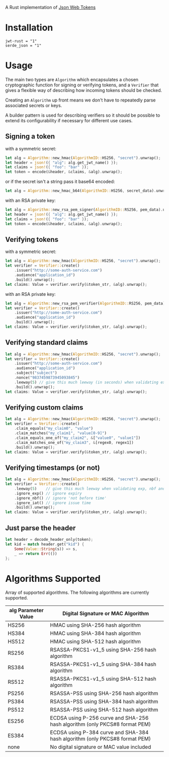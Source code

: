 
A Rust implementation of [Json Web Tokens](https://tools.ietf.org/html/rfc7519)

# Installation

```
jwt-rust = "1"
serde_json = "1"
```

# Usage

The main two types are `Algorithm` which encapsulates a chosen cryptographic
function for signing or verifying tokens, and a `Verifier` that gives a
flexible way of describing how incoming tokens should be checked.

Creating an `Algorithm` up front means we don't have to repeatedly parse
associated secrets or keys.

A builder pattern is used for describing verifiers so it should be possible
to extend its configurability if necessary for different use cases.

## Signing a token

with a symmetric secret:
```rust
let alg = Algorithm::new_hmac(AlgorithmID::HS256, "secret").unwrap();
let header = json!({ "alg": alg.get_jwt_name() });
let claims = json!({ "foo": "bar" });
let token = encode(&header, &claims, &alg).unwrap();
```
or if the secret isn't a string pass it base64 encoded:
```rust
let alg = Algorithm::new_hmac_b64(AlgorithmID::HS256, secret_data).unwrap();
```

with an RSA private key:
```rust
let alg = Algorithm::new_rsa_pem_signer(AlgorithmID::RS256, pem_data).unwrap();
let header = json!({ "alg": alg.get_jwt_name() });
let claims = json!({ "foo": "bar" });
let token = encode(&header, &claims, &alg).unwrap();
```

## Verifying tokens

with a symmetric secret:
```rust
let alg = Algorithm::new_hmac(AlgorithmID::HS256, "secret").unwrap();
let verifier = Verifier::create()
    .issuer("http://some-auth-service.com")
    .audience("application_id")
    .build().unwrap();
let claims: Value = verifier.verify(&token_str, &alg).unwrap();
```

with an RSA private key:
```rust
let alg = Algorithm::new_rsa_pem_verifier(AlgorithmID::RS256, pem_data).unwrap();
let verifier = Verifier::create()
    .issuer("http://some-auth-service.com")
    .audience("application_id")
    .build().unwrap();
let claims: Value = verifier.verify(&token_str, &alg).unwrap();
```

## Verifying standard claims
```rust
let alg = Algorithm::new_hmac(AlgorithmID::HS256, "secret").unwrap();
let verifier = Verifier::create()
    .issuer("http://some-auth-service.com")
    .audience("application_id")
    .subject("subject")
    .nonce("9837459873945093845")
    .leeway(5) // give this much leeway (in seconds) when validating exp, nbf and iat claims
    .build().unwrap();
let claims: Value = verifier.verify(&token_str, &alg).unwrap();
```

## Verifying custom claims
```rust
let alg = Algorithm::new_hmac(AlgorithmID::HS256, "secret").unwrap();
let verifier = Verifier::create()
    .claim_equals("my_claim0", "value")
    .claim_matches("my_claim1", "value[0-9]")
    .claim_equals_one_of("my_claim2", &["value0", "value1"])
    .claim_matches_one_of("my_claim3", &[regex0, regex1])
    .build().unwrap();
let claims: Value = verifier.verify(&token_str, &alg).unwrap();
```

## Verifying timestamps (or not)
```rust
let alg = Algorithm::new_hmac(AlgorithmID::HS256, "secret").unwrap();
let verifier = Verifier::create()
    .leeway(5)    // give this much leeway when validating exp, nbf and iat claims
    .ignore_exp() // ignore expiry
    .ignore_nbf() // ignore 'not before time'
    .ignore_iat() // ignore issue time
    .build().unwrap();
let claims: Value = verifier.verify(&token_str, &alg).unwrap();
```

## Just parse the header
```rust
let header = decode_header_only(token);
let kid = match header.get("kid") {
    Some(Value::String(s)) => s,
    _ => return Err(())
};
```


# Algorithms Supported

Array of supported algorithms. The following algorithms are currently supported.

alg Parameter Value | Digital Signature or MAC Algorithm
----------------|----------------------------
HS256 | HMAC using SHA-256 hash algorithm
HS384 | HMAC using SHA-384 hash algorithm
HS512 | HMAC using SHA-512 hash algorithm
RS256 | RSASSA-PKCS1-v1_5 using SHA-256 hash algorithm
RS384 | RSASSA-PKCS1-v1_5 using SHA-384 hash algorithm
RS512 | RSASSA-PKCS1-v1_5 using SHA-512 hash algorithm
PS256 | RSASSA-PSS using SHA-256 hash algorithm
PS384 | RSASSA-PSS using SHA-384 hash algorithm
PS512 | RSASSA-PSS using SHA-512 hash algorithm
ES256 | ECDSA using P-256 curve and SHA-256 hash algorithm (only PKCS#8 format PEM)
ES384 | ECDSA using P-384 curve and SHA-384 hash algorithm (only PKCS#8 format PEM)
none | No digital signature or MAC value included
